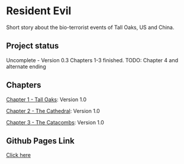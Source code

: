 # Resident Evil

Short story about the bio-terrorist events of Tall Oaks, US and China.

## Project status
Uncomplete - Version 0.3
Chapters 1-3 finished.
TODO: Chapter 4 and alternate ending

## Chapters
[Chapter 1 - Tall Oaks](chapter1.html): Version 1.0

[Chapter 2 - The Cathedral](chapter2.html): Version 1.0

[Chapter 3 - The Catacombs](chapter3.html): Version 1.0

## Github Pages Link
[Click here](https://y2jt.github.io/year3-story-2018/)